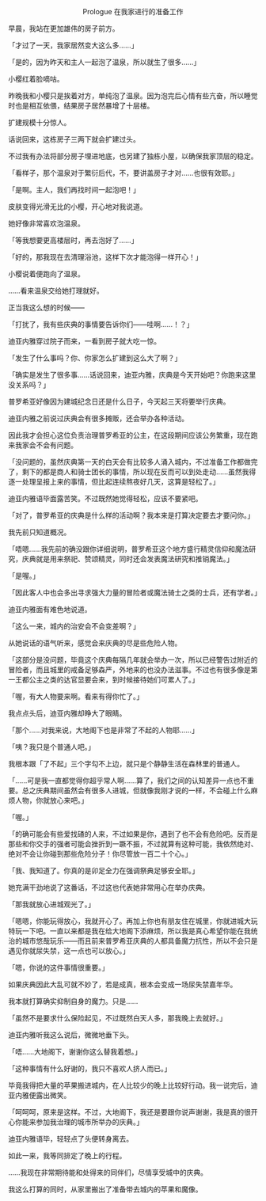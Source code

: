 <p align="center">Prologue 在我家进行的准备工作</p>

早晨，我站在更加雄伟的房子前方。

「才过了一天，我家居然变大这么多……」

「是的，因为昨天和主人一起泡了温泉，所以就生了很多……」

小樱红着脸嘀咕。

昨晚我和小樱只是挨着对方，单纯泡了温泉。因为泡完后心情有些亢奋，所以睡觉时也是相互依偎，结果房子居然暴增了十层楼。

扩建规模十分惊人。

话说回来，这栋房子三两下就会扩建过头。

不过我有办法将部分房子埋进地底，也另建了独栋小屋，以确保我家顶层的稳定。

「看样子，那个温泉对于繁衍后代，不，要讲盖房子才对……也很有效耶。」

「是啊。主人，我们再找时间一起泡吧！」

皮肤变得光滑无比的小樱，开心地对我说道。

她好像非常喜欢泡温泉。

「等我想要更高楼层时，再去泡好了……」

「好的，那我现在去清理浴池，这样下次才能泡得一样开心！」

小樱说着便跑向了温泉。

……看来温泉交给她打理就好。

正当我这么想的时候——

「打扰了，我有些庆典的事情要告诉你们——哇啊……！？」

迪亚内雅穿过院子而来，一看到房子就大吃一惊。

「发生了什么事吗？你、你家怎么扩建到这么大了啊？」

「确实是发生了很多事……话说回来，迪亚内雅，庆典是今天开始吧？你跑来这里没关系吗？」

普罗希亚好像因为建城纪念日还是什么日子，今天起三天将要举行庆典。

迪亚内雅之前说过庆典会有很多摊贩，还会举办各种活动。

因此我才会担心这位负责治理普罗希亚的公主，在这段期间应该公务繁重，现在跑来我家会不会有问题。

「没问题的，虽然庆典第一天的白天会有比较多人涌入城内，不过准备工作都做完了，剩下的都是商人和骑士团长的事情，所以现在反而可以到处走动……虽然我得逐一处理呈报上来的事情，但比起连续熬夜好几天，这算是轻松了。」

迪亚内雅语毕面露苦笑。不过既然她觉得轻松，应该不要紧吧。

「对了，普罗希亚的庆典是什么样的活动啊？我本来是打算决定要去才要问你。」

我先前只知道概况。

「唔嗯……我先前的确没跟你详细说明，普罗希亚这个地方盛行精灵信仰和魔法研究，庆典就是用来祭祀、赞颂精灵，同时还会发表魔法研究和推销魔法。」

「是喔。」

「因此客人中也会多出寻求强大力量的冒险者或魔法骑士之类的士兵，还有学者。」

迪亚内雅面有难色地说道。

「这么一来，城内的治安会不会变差啊？」

从她说话的语气听来，感觉会来庆典的尽是些危险人物。

「这部分是没问题，毕竟这个庆典每隔几年就会举办一次，所以已经警告过附近的冒险者，而且城里的戒备足够森严，外地来的也没办法滋事。不过也有很多像是第一王都公主之类的达官显要会来，到时候接待她们可累人了。」

「喔，有大人物要来啊。看来有得你忙了。」

我点点头后，迪亚内雅却睁大了眼睛。

「那个……对我来说，大地阁下也是非常了不起的人物耶……」

「咦？我只是个普通人吧。」

我根本跟「了不起」三个字勾不上边，就只是个静静生活在森林里的普通人。

「……可是我一直都觉得你超乎常人啊……算了，我们之间的认知差异一点也不重要。总之庆典期间虽然会有很多人进城，但就像我刚才说的一样，不会碰上什么麻烦人物，你就放心来吧。」

「喔。」

「的确可能会有些爱找碴的人来，不过如果是你，遇到了也不会有危险吧。反而是那些和你交手的强者可能会挫折到一蹶不振，不过就算有这种可能，我依然绝对、绝对不会让你碰到那些危险分子！你尽管放一百二十个心。」

「我、我知道了。你真的是卯足全力在强调祭典足够安全耶。」

她充满干劲地说了这番话，不过这也代表她非常用心在举办庆典。

「那我就放心进城观光了。」

「嗯嗯，你能玩得放心，我就开心了。再加上你也有朋友住在城里，你就进城大玩特玩一下吧。一直以来都是我在给大地阁下添麻烦，所以我是真心希望你能在我统治的城市悠哉玩乐——而且前来普罗希亚庆典的人都具备魔力抗性，所以不会只是遇见你就尿失禁，这一点也可以放心。」

「嗯，你说的这件事情很重要。」

如果庆典因此大乱可就不妙了，若是成真，根本会变成一场尿失禁嘉年华。

我本就打算确实抑制自身的魔力。只是……

「虽然不是要求什么保险起见，不过既然白天人多，那我晚上去就好。」

迪亚内雅听我这么说后，微微地垂下头。

「唔……大地阁下，谢谢你这么替我着想。」

「这种事情有什么好谢的，我只不喜欢人挤人而已。」

毕竟我得把大量的苹果搬进城内，在人比较少的晚上比较好行动。我一说完后，迪亚内雅便露出微笑。

「呵呵呵，原来是这样。不过，大地阁下，我还是要跟你说声谢谢，我是真的很开心你能来参加我治理的城市所举办的庆典。」

迪亚内雅语毕，轻轻点了头便转身离去。

如此一来，我等同排定了晚上的行程。

……我现在非常期待能和处得来的同伴们，尽情享受城中的庆典。

我这么打算的同时，从家里搬出了准备带去城内的苹果和魔像。

